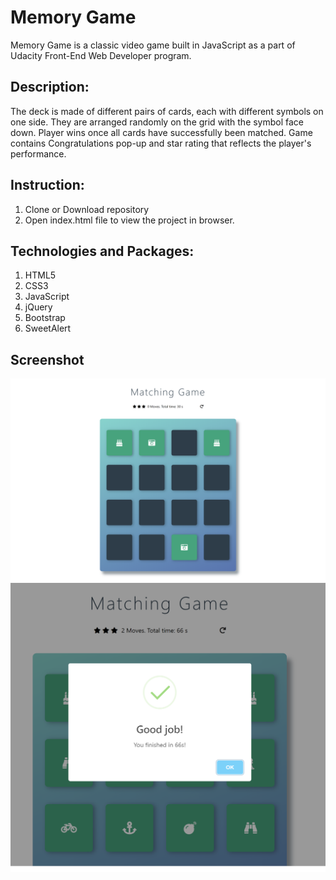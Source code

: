 # Memory Game

Memory Game is a classic video game built in JavaScript as a part of Udacity Front-End Web Developer program. 

## Description:
The deck is made of different pairs of cards, each with different symbols on one side. They are arranged randomly on the grid with the symbol face down. Player wins once all cards have successfully been matched. Game contains Congratulations pop-up and star rating that reflects the player's performance.

## Instruction:
1.	Clone or Download repository
2.	Open index.html file to view the project in browser.

## Technologies and Packages:
1.	HTML5
2.	CSS3
3.	JavaScript
4.	jQuery
5.	Bootstrap
6.	SweetAlert

## Screenshot

![Img](img/main.png)
![Img](img/win.png)

